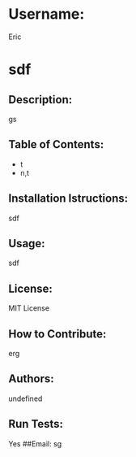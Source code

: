 # Username:
Eric
# sdf
## Description:
gs
## Table of Contents:
- t
- n,t 
## Installation Istructions:
sdf
## Usage:
sdf
## License:
MIT License
## How to Contribute:
erg
## Authors: 
undefined
## Run Tests: 
Yes
##Email:
sg 
